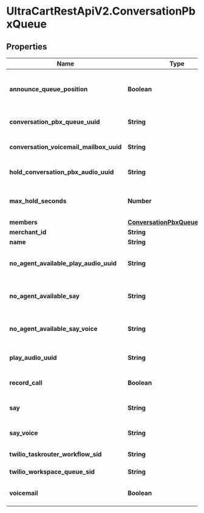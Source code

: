 # UltraCartRestApiV2.ConversationPbxQueue

## Properties
Name | Type | Description | Notes
------------ | ------------- | ------------- | -------------
**announce_queue_position** | **Boolean** | If true, the customer is told their queue position upon entering the queue | [optional] 
**conversation_pbx_queue_uuid** | **String** | Conversation Pbx Queue unique identifier | [optional] 
**conversation_voicemail_mailbox_uuid** | **String** | The voicemail mailbox associated with this queue | [optional] 
**hold_conversation_pbx_audio_uuid** | **String** | The audio to play while holding in a queue | [optional] 
**max_hold_seconds** | **Number** | The maximum number of seconds for a customer to hold in a queue | [optional] 
**members** | [**ConversationPbxQueueMembers**](ConversationPbxQueueMembers.md) |  | [optional] 
**merchant_id** | **String** | Merchant Id | [optional] 
**name** | **String** | Name of queue | [optional] 
**no_agent_available_play_audio_uuid** | **String** | When no agent is available after the max_hold_seconds, say this | [optional] 
**no_agent_available_say** | **String** | When no agent is available after the max_hold_seconds, say this | [optional] 
**no_agent_available_say_voice** | **String** | The type of voice used to say text when no agent is available | [optional] 
**play_audio_uuid** | **String** | Audio played when customer enters a queue | [optional] 
**record_call** | **Boolean** | If true, any calls in this queue are recorded | [optional] 
**say** | **String** | Say text when a customer enters queue | [optional] 
**say_voice** | **String** | The type of voice to use when say text is spoken | [optional] 
**twilio_taskrouter_workflow_sid** | **String** | Twilio taskrouter workflow sid | [optional] 
**twilio_workspace_queue_sid** | **String** | Twilio workspace queue sid | [optional] 
**voicemail** | **Boolean** | If true, this queue has a voicemail associated with it | [optional] 



